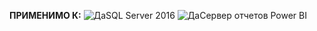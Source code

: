 **ПРИМЕНИМО К:** ![Да](media/yes-icon.png)SQL Server 2016 ![Да](media/yes-icon.png)Сервер отчетов Power BI